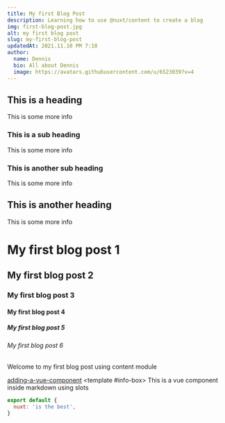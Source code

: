 ```yaml
---
title: My first Blog Post
description: Learning how to use @nuxt/content to create a blog
img: first-blog-post.jpg
alt: my first blog post
slug: my-first-blog-post
updatedAt: 2021.11.10 PM 7:10
author:
  name: Dennis
  bio: All about Dennis
  image: https://avatars.githubusercontent.com/u/6523039?v=4
---
```


## This is a heading

This is some more info

### This is a sub heading

This is some more info

### This is another sub heading

This is some more info

## This is another heading

This is some more info

# My first blog post 1

## My first blog post 2

### My first blog post 3

#### My first blog post 4

##### My first blog post 5

###### My first blog post 6

Welcome to my first blog post using content module

[adding-a-vue-component](https://nuxtjs.org/tutorials/creating-blog-with-nuxt-content/#adding-a-vue-component)
<author :author="author"></author>
<info-box>
<template #info-box>
This is a vue component inside markdown using slots
</template>
</info-box>

```javascript
export default {
  nuxt: 'is the best',
}
```
